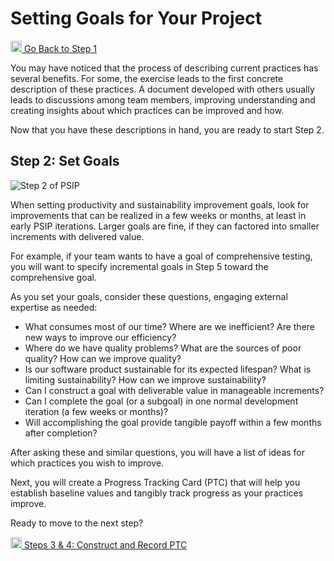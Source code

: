 # Setting Goals for Your Project

<a href="https://bssw-psip.github.io/practice-guides/pages/how_to_start.html"><img src="/practice-guides/assets/images/back_arrow.png" width="18" /> Go Back to Step 1</a>

You may have noticed that the process of describing current practices
has several benefits. For some, the exercise leads to the first concrete
description of these practices. A document developed with others usually
leads to discussions among team members, improving understanding and creating
insights about which practices can be improved and how.

Now that you have these descriptions in hand, you are ready to start Step 2.

## Step 2: Set Goals

![Step 2 of PSIP](/practice-guides/assets/images/Step2Highlight.png)

When setting productivity and sustainability improvement goals, look for
improvements that can be realized in a few weeks or months, at
least in early PSIP iterations. Larger goals are fine, if they can
factored into smaller increments with delivered value.

For example, if your team wants to have a goal of comprehensive testing,
you will want to specify incremental goals in Step 5 toward the comprehensive goal.

As you set your goals, consider these questions, engaging external expertise as needed:

- What consumes most of our time? Where are we inefficient?
  Are there new ways to improve our efficiency?
- Where do we have quality problems? What are the sources of poor quality?
  How can we improve quality?
- Is our software product sustainable for its expected lifespan?
  What is limiting sustainability? How can we improve sustainability?
- Can I construct a goal with deliverable value in manageable increments?
- Can I complete the goal (or a subgoal) in one normal development iteration
  (a few weeks or months)?
- Will accomplishing the goal provide tangible payoff within a few months after
  completion?

After asking these and similar questions, you will have a list of ideas for
which practices you wish to improve.

Next, you will create a Progress Tracking Card (PTC) that will help you
establish baseline values and tangibly track progress as your practices improve.

Ready to move to the next step?

<a href="https://bssw-psip.github.io/practice-guides/pages/how_to_create_ptc.html"><img src="/practice-guides/assets/images/forward_arrow.png" width="18" /> Steps 3 & 4: Construct and Record PTC</a>


